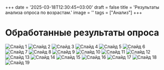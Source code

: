 +++
date = '2025-03-18T12:30:45+03:00'
draft = false
title = 'Результаты анализа опроса по возрастам.'
image = ''
tags = ["Анализ"]
+++

# Обработанные результаты опроса

![Слайд 1](/images/oprosage/Слайд1.JPG)
![Слайд 2](/images/oprosage/Слайд2.JPG)
![Слайд 3](/images/oprosage/Слайд3.JPG)
![Слайд 4](/images/oprosage/Слайд4.JPG)
![Слайд 5](/images/oprosage/Слайд5.JPG)
![Слайд 6](/images/oprosage/Слайд6.JPG)
![Слайд 7](/images/oprosage/Слайд7.JPG)
![Слайд 8](/images/oprosage/Слайд8.JPG)
![Слайд 9](/images/oprosage/Слайд9.JPG)
![Слайд 10](/images/oprosage/Слайд10.JPG)
![Слайд 11](/images/oprosage/Слайд11.JPG)
![Слайд 12](/images/oprosage/Слайд12.JPG)
![Слайд 13](/images/oprosage/Слайд13.JPG)
![Слайд 14](/images/oprosage/Слайд14.JPG)
![Слайд 15](/images/oprosage/Слайд15.JPG)
![Слайд 16](/images/oprosage/Слайд16.JPG)
![Слайд 17](/images/oprosage/Слайд17.JPG)
![Слайд 18](/images/oprosage/Слайд18.JPG)
![Слайд 19](/images/oprosage/Слайд19.JPG)
